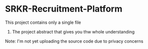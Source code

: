 # SRKR-Recruitment-Platform

This project contains only a single file
1. The project abstract that gives you thw whole understanding

Note: I'm not yet uploading the source code due to privacy concerns

